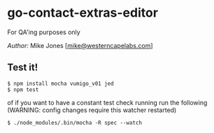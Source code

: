go-contact-extras-editor
========================

For QA'ing purposes only

*Author:* Mike Jones [mike@westerncapelabs.com]


## Test it!

    $ npm install mocha vumigo_v01 jed
    $ npm test

of if you want to have a constant test check running run the following (WARNING: config changes require this watcher restarted)

    $ ./node_modules/.bin/mocha -R spec --watch
